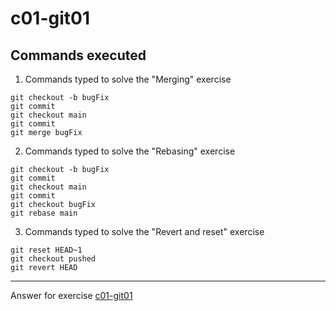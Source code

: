 # c01-git01

## Commands executed

1. Commands typed to solve the "Merging" exercise
```
git checkout -b bugFix
git commit
git checkout main
git commit
git merge bugFix
```

2. Commands typed to solve the "Rebasing" exercise
```
git checkout -b bugFix
git commit
git checkout main
git commit
git checkout bugFix
git rebase main
```

3. Commands typed to solve the "Revert and reset" exercise
```
git reset HEAD~1
git checkout pushed
git revert HEAD
```
***
Answer for exercise [c01-git01](https://github.com/devopsacademyau/academy/blob/c54d252bda58575e9dc9f92718237bed58aae772/classes/01class/exercises/c01-git01/README.md)
